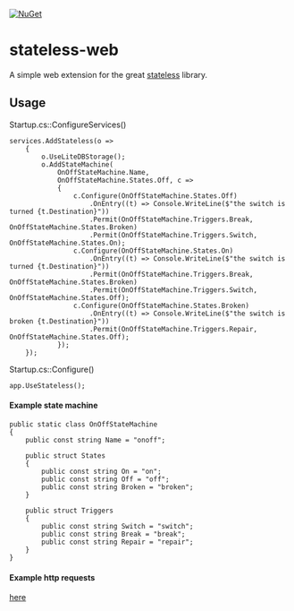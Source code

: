 [![NuGet](https://img.shields.io/nuget/v/Stateless.Web.svg)](https://www.nuget.org/packages/Stateless.Web/)

# stateless-web
A simple web extension for the great [stateless](https://github.com/dotnet-state-machine/stateless) library.

## Usage

Startup.cs::ConfigureServices()
```
services.AddStateless(o =>
    {
        o.UseLiteDBStorage();
        o.AddStateMachine(
            OnOffStateMachine.Name,
            OnOffStateMachine.States.Off, c =>
            {
                c.Configure(OnOffStateMachine.States.Off)
                    .OnEntry((t) => Console.WriteLine($"the switch is turned {t.Destination}"))
                    .Permit(OnOffStateMachine.Triggers.Break, OnOffStateMachine.States.Broken)
                    .Permit(OnOffStateMachine.Triggers.Switch, OnOffStateMachine.States.On);
                c.Configure(OnOffStateMachine.States.On)
                    .OnEntry((t) => Console.WriteLine($"the switch is turned {t.Destination}"))
                    .Permit(OnOffStateMachine.Triggers.Break, OnOffStateMachine.States.Broken)
                    .Permit(OnOffStateMachine.Triggers.Switch, OnOffStateMachine.States.Off);
                c.Configure(OnOffStateMachine.States.Broken)
                    .OnEntry((t) => Console.WriteLine($"the switch is broken {t.Destination}"))
                    .Permit(OnOffStateMachine.Triggers.Repair, OnOffStateMachine.States.Off);
            });
    });
```

Startup.cs::Configure()
```
app.UseStateless();
```

#### Example state machine
```
public static class OnOffStateMachine
{
    public const string Name = "onoff";

    public struct States
    {
        public const string On = "on";
        public const string Off = "off";
        public const string Broken = "broken";
    }

    public struct Triggers
    {
        public const string Switch = "switch";
        public const string Break = "break";
        public const string Repair = "repair";
    }
}
```

#### Example http requests
[here](REST.http)